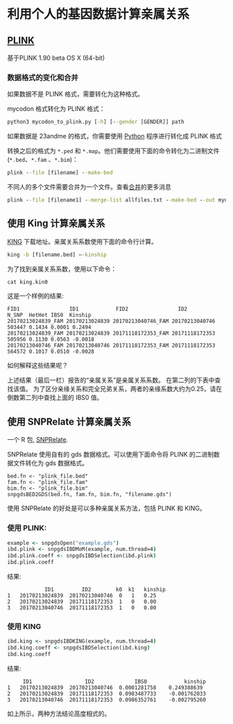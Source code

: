 # 利用个人的基因数据计算亲属关系

## [PLINK](http://www.cog-genomics.org/plink/1.9/)

基于PLINK 1.90 beta OS X (64-bit)
### 数据格式的变化和合并

如果数据不是 PLINK 格式，需要转化为这种格式。

mycodon 格式转化为 PLINK 格式：
```cmd
python3 mycodon_to_plink.py [-h] [--gender [GENDER]] path

```

如果数据是 23andme 的格式，你需要使用 [Python](http://www.jade-cheng.com/au/23andme-to-plink/23andme-to-plink.py) 程序进行转化成 PLINK 格式

转换之后的格式为 `*.ped` 和 `*.map`。他们需要使用下面的命令转化为二进制文件(`*.bed`、`*.fam` 、`*.bim`)：
```cmd
plink --file [filename] --make-bed
```

不同人的多个文件需要合并为一个文件。查看[合并](http://zzz.bwh.harvard.edu/plink/dataman.shtml#mergelist)的更多消息

```cmd
plink --file [filename1] --merge-list allfiles.txt --make-bed --out mynewdata
```

## 使用 King 计算亲属关系


[KING](http://people.virginia.edu/~wc9c/KING/Download.htm) 下载地址。亲属关系系数使用下面的命令行计算。
 ```cmd
king -b [filename.bed] –-kinship
```

为了找到亲属关系系数，使用以下命令：


```cmd
cat king.kin0
```

这是一个样例的结果:

    FID1	            ID1	           FID2	               ID2	        N_SNP  HetHet IBS0	Kinship 
    20170213024839_FAM 20170213024839 20170213040746_FAM 20170213040746 503447 0.1434 0.0001 0.2494
    20170213024839_FAM 20170213024839 20171118172353_FAM 20171118172353 505956 0.1130 0.0563 -0.0018
    20170213040746_FAM 20170213040746 20171118172353_FAM 20171118172353 564572 0.1017 0.0510 -0.0028

如何解释这些结果呢？

上述结果（最后一栏）报告的“亲属关系”是亲属关系系数。 
在第二列的下表中查找该值。 
为了区分亲缘关系和完全兄弟关系，两者的亲缘系数大约为0.25，请在倒数第二列中查找上面的 IBS0 值。

 
## 使用 SNPRelate 计算亲属关系

一个 R 包, [SNPRelate](https://bioconductor.org/packages/release/bioc/html/SNPRelate.html).

SNPRelate 使用自有的 gds 数据格式。可以使用下面命令将 PLINK 的二进制数据文件转化为 gds 数据格式。
 
```
bed.fn <- "plink_file.bed" 
fam.fn <- "plink_file.fam" 
bim.fn <- "plink_file.bim"
snpgdsBED2GDS(bed.fn, fam.fn, bim.fn, "filename.gds")
```
使用 SNPRelate 的好处是可以多种亲属关系方法，包括 PLINK 和 KING。

### 使用 PLINK:

```cmd
example <- snpgdsOpen("example.gds")
ibd.plink <- snpgdsIBDMoM(example, num.thread=4) 
ibd.plink.coeff <- snpgdsIBDSelection(ibd.plink) 
ibd.plink.coeff
```

结果:		

                ID1         ID2        k0  k1   kinship
    1	20170213024839	20170213040746	0	1	0.25
    2	20170213024839	20171118172353	1	0	0.00
    3	20170213040746	20171118172353	1	0	0.00


### 使用 KING
```cmd
ibd.king <- snpgdsIBDKING(example, num.thread=4) 
ibd.king.coeff <- snpgdsIBDSelection(ibd.king) 
ibd.king.coeff

```

结果:
 
         ID1	             ID2	         IBS0	         kinship
    1	20170213024839	20170213040746	0.0001281758	0.249388639
    2	20170213024839	20171118172353	0.0983487733	-0.001762033
    3	20170213040746	20171118172353	0.0986352761	-0.002795260


如上所示，两种方法结论高度相式的。

